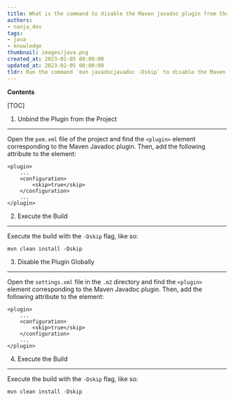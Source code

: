```yaml
---
title: What is the command to disable the Maven javadoc plugin from the command line?
authors:
- nanja_dev
tags:
- java
- knowledge
thumbnail: images/java.png
created_at: 2023-02-05 00:00:00
updated_at: 2023-02-05 00:00:00
tldr: Run the command `mvn javadocjavadoc -Dskip` to disable the Maven Javadoc plugin from the command line.
---
```


**Contents**

[TOC]

1. Unbind the Plugin from the Project
-------------------------------------
Open the `pom.xml` file of the project and find the `<plugin>` element corresponding to the Maven Javadoc plugin. Then, add the following attribute to the element:

```
<plugin>
    ...
    <configuration>
        <skip>true</skip>
    </configuration>
    ...
</plugin>
```

2. Execute the Build
--------------------
Execute the build with the `-Dskip` flag, like so:

```
mvn clean install -Dskip
```

3. Disable the Plugin Globally
------------------------------
Open the `settings.xml` file in the `.m2` directory and find the `<plugin>` element corresponding to the Maven Javadoc plugin. Then, add the following attribute to the element:

```
<plugin>
    ...
    <configuration>
        <skip>true</skip>
    </configuration>
    ...
</plugin>
```

4. Execute the Build
--------------------
Execute the build with the `-Dskip` flag, like so:

```
mvn clean install -Dskip
```
